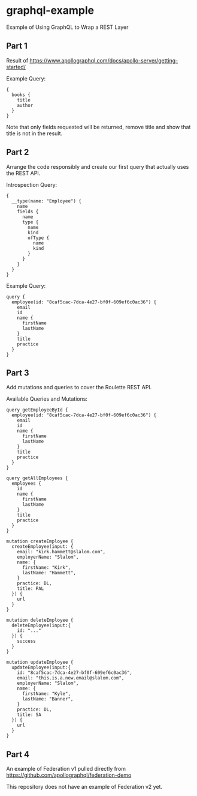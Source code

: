# graphql-example
Example of Using GraphQL to Wrap a REST Layer

## Part 1
Result of https://www.apollographql.com/docs/apollo-server/getting-started/

Example Query:
```
{
  books {
    title
    author
  }
}
```

Note that only fields requested will be returned, remove title and show that title is not in the result.

## Part 2
Arrange the code responsibly and create our first query that actually uses the REST API.

Introspection Query:
```
{
  __type(name: "Employee") {
    name
    fields {
      name
      type {
        name
        kind
        ofType {
          name
          kind
        }
      }
    }
  }
}
```

Example Query:
```
query {
  employee(id: "8caf5cac-7dca-4e27-bf0f-609ef6c0ac36") {
    email
    id
    name {
      firstName
      lastName
    }
    title
    practice
  }
}
```

## Part 3
Add mutations and queries to cover the Roulette REST API.

Available Queries and Mutations:
```
query getEmployeeById {
  employee(id: "8caf5cac-7dca-4e27-bf0f-609ef6c0ac36") {
    email
    id
    name {
      firstName
      lastName
    }
    title
    practice
  }
}

query getAllEmployees {
  employees {
    id
    name {
      firstName
      lastName
    }
    title
    practice
  }
}

mutation createEmployee {
  createEmployee(input: {
    email: "kirk.hammett@slalom.com",
    employerName: "Slalom",
    name: {
      firstName: "Kirk",
      lastName: "Hammett",
    }
    practice: DL,
    title: PAL
  }) {
    url
  }
}

mutation deleteEmployee {
  deleteEmployee(input:{
    id: "..."
  }) {
    success
  }
}

mutation updateEmployee {
  updateEmployee(input:{
    id: "8caf5cac-7dca-4e27-bf0f-609ef6c0ac36",
    email: "this.is.a.new.email@slalom.com",
    employerName: "Slalom",
    name: {
      firstName: "Kyle",
      lastName: "Banner",
    }
    practice: DL,
    title: SA
  }) {
    url
  }
}
```

## Part 4

An example of Federation v1 pulled directly from https://github.com/apollographql/federation-demo

This repository does not have an example of Federation v2 yet.

